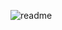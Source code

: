 ![readme](https://user-images.githubusercontent.com/83701344/218956942-363c1dd4-fb6b-49f7-ad0d-1a4c4dab1412.svg)

